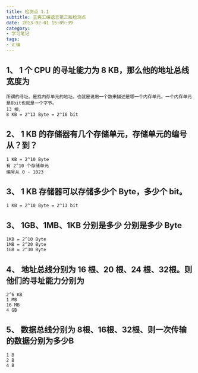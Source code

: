 ```yaml
---
title: 检测点 1.1
subtitle: 王爽汇编语言第三版检测点
date: 2013-02-01 15:09:39
category:
- 学习笔记
tags: 
- 汇编
---
```

## 1、 1 个 CPU 的寻址能力为 8 KB，那么他的地址总线宽度为
    所谓的寻址。是找内存单元的地址。也就是说用一个数来描述是哪一个内存单元。一个内存单元是8bit也就是一个字节。
    13 根,
    8 KB = 2^13 Byte = 2^16 bit
    
## 2、 1 KB 的存储器有几个存储单元，存储单元的编号从？到？
    1 KB = 2^10 Byte
    有 2^10 个存储单元
    编号从 0 - 1023

## 3、 1 KB 存储器可以存储多少个 Byte，多少个 bit。
    1 KB = 2^10 Byte = 2^13 bit

## 3、 1GB、1MB、1KB 分别是多少 分别是多少 Byte
    1KB = 2^10 Byte
    1MB = 2^20 Byte
    1GB = 2^30 Byte

## 4、 地址总线分别为 16 根、20 根、24 根、32根。则他们的寻址能力分别为
    2^6 KB
    1 MB
    16 MB
    4 GB

## 5、 数据总线分别为 8根、16根、32根、则一次传输的数据分别为多少B
    1 B
    2 B
    4 B

